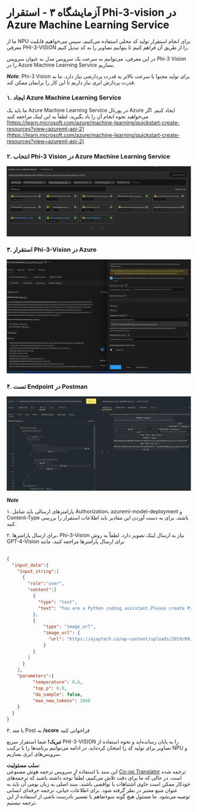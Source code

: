 <!--
CO_OP_TRANSLATOR_METADATA:
{
  "original_hash": "20cb4e6ac1686248e8be913ccf6c2bc2",
  "translation_date": "2025-05-07T13:55:21+00:00",
  "source_file": "md/02.Application/02.Code/Phi3/VSCodeExt/HOL/Apple/03.DeployPhi3VisionOnAzure.md",
  "language_code": "fa"
}
-->
# **آزمایشگاه ۳ - استقرار Phi-3-vision در Azure Machine Learning Service**

ما از NPU برای انجام استقرار تولید کد محلی استفاده می‌کنیم، سپس می‌خواهیم قابلیت معرفی PHI-3-VISION را از طریق آن فراهم کنیم تا بتوانیم تصاویر را به کد تبدیل کنیم.

در این معرفی، می‌توانیم به سرعت یک سرویس مدل به عنوان سرویس Phi-3 Vision را در Azure Machine Learning Service بسازیم.

***Note***: Phi-3 Vision برای تولید محتوا با سرعت بالاتر به قدرت پردازشی نیاز دارد. ما به قدرت پردازش ابری نیاز داریم تا این کار را برایمان ممکن کند.


### **۱. ایجاد Azure Machine Learning Service**

ما باید یک Azure Machine Learning Service در پورتال Azure ایجاد کنیم. اگر می‌خواهید نحوه انجام آن را یاد بگیرید، لطفاً به این لینک مراجعه کنید [https://learn.microsoft.com/azure/machine-learning/quickstart-create-resources?view=azureml-api-2](https://learn.microsoft.com/azure/machine-learning/quickstart-create-resources?view=azureml-api-2)


### **۲. انتخاب Phi-3 Vision در Azure Machine Learning Service**

![Catalog](../../../../../../../../../translated_images/vison_catalog.f979823d5bde8aef2c37a3a9686f6c5d0c521f93730447798ea6fb580091443f.fa.png)


### **۳. استقرار Phi-3-Vision در Azure**


![Deploy](../../../../../../../../../translated_images/vision_deploy.a8114ccd849a957272bf30959bdef166b21a0fac4c4f0129dab0106b97104772.fa.png)


### **۴. تست Endpoint در Postman**


![Test](../../../../../../../../../translated_images/vision_test.0b9c1b1d414131d03398c88fc1b79d839e7946c2ae5c9fd170a2894c271e2993.fa.png)


***Note***

۱. پارامترهای ارسالی باید شامل Authorization، azureml-model-deployment و Content-Type باشند. برای به دست آوردن این مقادیر باید اطلاعات استقرار را بررسی کنید.

۲. برای ارسال پارامترها، Phi-3-Vision نیاز به ارسال لینک تصویر دارد. لطفاً به روش GPT-4-Vision برای ارسال پارامترها مراجعه کنید، مانند

```json

{
  "input_data":{
    "input_string":[
      {
        "role":"user",
        "content":[ 
          {
            "type": "text",
            "text": "You are a Python coding assistant.Please create Python code for image "
          },
          {
              "type": "image_url",
              "image_url": {
                "url": "https://ajaytech.co/wp-content/uploads/2019/09/index.png"
              }
          }
        ]
      }
    ],
    "parameters":{
          "temperature": 0.6,
          "top_p": 0.9,
          "do_sample": false,
          "max_new_tokens": 2048
    }
  }
}

```

۳. با متد Post به **/score** فراخوانی کنید

**تبریک!** شما استقرار سریع PHI-3-VISION را به پایان رسانده‌اید و نحوه استفاده از تصاویر برای تولید کد را امتحان کرده‌اید. در ادامه می‌توانیم برنامه‌ها را با ترکیب NPU و سرویس‌های ابری بسازیم.

**سلب مسئولیت**:  
این سند با استفاده از سرویس ترجمه هوش مصنوعی [Co-op Translator](https://github.com/Azure/co-op-translator) ترجمه شده است. در حالی که ما برای دقت تلاش می‌کنیم، لطفاً توجه داشته باشید که ترجمه‌های خودکار ممکن است حاوی اشتباهات یا نواقصی باشند. سند اصلی به زبان بومی آن باید به عنوان منبع معتبر در نظر گرفته شود. برای اطلاعات حیاتی، ترجمه حرفه‌ای انسانی توصیه می‌شود. ما مسئول هیچ گونه سوءتفاهم یا تفسیر نادرست ناشی از استفاده از این ترجمه نیستیم.